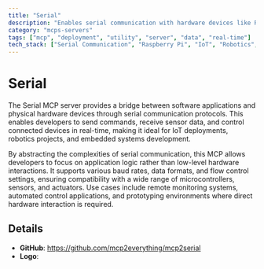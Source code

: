 ```yaml
---
title: "Serial"
description: "Enables serial communication with hardware devices like Raspberry Pi for IoT and robotics applications with real-world control."
category: "mcps-servers"
tags: ["mcp", "deployment", "utility", "server", "data", "real-time"]
tech_stack: ["Serial Communication", "Raspberry Pi", "IoT", "Robotics", "Embedded Systems"]
---
```


# Serial

The Serial MCP server provides a bridge between software applications and physical hardware devices through serial communication protocols. This enables developers to send commands, receive sensor data, and control connected devices in real-time, making it ideal for IoT deployments, robotics projects, and embedded systems development.

By abstracting the complexities of serial communication, this MCP allows developers to focus on application logic rather than low-level hardware interactions. It supports various baud rates, data formats, and flow control settings, ensuring compatibility with a wide range of microcontrollers, sensors, and actuators. Use cases include remote monitoring systems, automated control applications, and prototyping environments where direct hardware interaction is required.

## Details

- **GitHub**: https://github.com/mcp2everything/mcp2serial
- **Logo**: 
